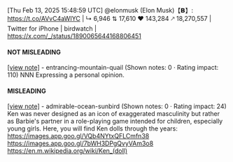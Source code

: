 [Thu Feb 13, 2025 15:48:59 UTC] @elonmusk (Elon Musk)【𝗕】: https://t.co/AVvC4aWIYC | ↳ 6,946 ⇅ 17,610 ♥ 143,284 🡕 18,270,557 | Twitter for iPhone | birdwatch | https://x.com/_/status/1890065644168806451

#### NOT MISLEADING

[[view note]](https://x.com/i/birdwatch/n/1890139200449614206) - entrancing-mountain-quail (Shown notes: 0 · Rating impact: 110)
NNN Expressing a personal opinion. 

#### MISLEADING

[[view note]](https://x.com/i/birdwatch/n/1890119339858157643) - admirable-ocean-sunbird (Shown notes: 0 · Rating impact: 24)
Ken was never designed as an icon of exaggerated masculinity but rather as Barbie's partner in a role-playing game intended for children, especially young girls. Here, you will find Ken dolls through the years:
https://images.app.goo.gl/VQb4NYtxQFLCmfn38
https://images.app.goo.gl/7bWH3DPgQvyVAm3o8
https://en.m.wikipedia.org/wiki/Ken_(doll)
